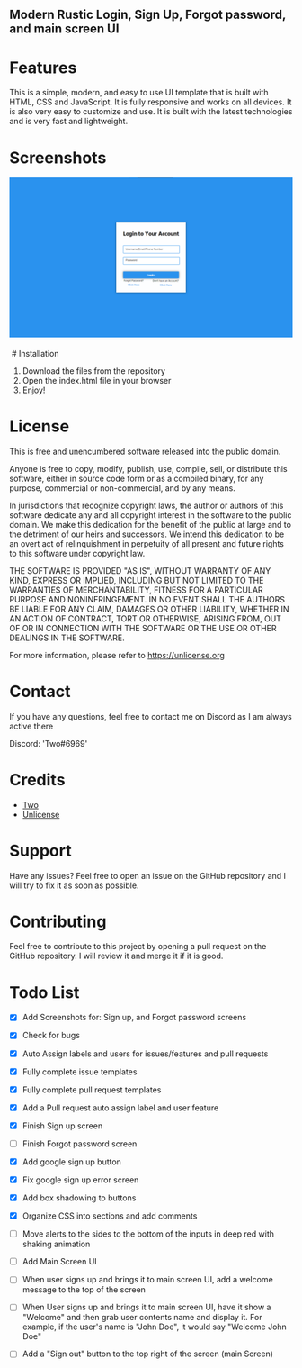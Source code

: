 ## Modern Rustic Login, Sign Up, Forgot password, and main screen UI

# Features

This is a simple, modern, and easy to use UI template that is built with HTML, CSS and JavaScript. It is fully responsive and works on all devices. It is also very easy to customize and use. It is built with the latest technologies and is very fast and lightweight. 

# Screenshots
<img src="imgs/login.png" alt="">
<br>
<img src="forgotpassword.png" alt="">
<br>
<img src="signup.png" alt="">
# Installation

1. Download the files from the repository
2. Open the index.html file in your browser
3. Enjoy!

# License

This is free and unencumbered software released into the public domain.

Anyone is free to copy, modify, publish, use, compile, sell, or
distribute this software, either in source code form or as a compiled
binary, for any purpose, commercial or non-commercial, and by any
means.

In jurisdictions that recognize copyright laws, the author or authors
of this software dedicate any and all copyright interest in the
software to the public domain. We make this dedication for the benefit
of the public at large and to the detriment of our heirs and
successors. We intend this dedication to be an overt act of
relinquishment in perpetuity of all present and future rights to this
software under copyright law.

THE SOFTWARE IS PROVIDED "AS IS", WITHOUT WARRANTY OF ANY KIND,
EXPRESS OR IMPLIED, INCLUDING BUT NOT LIMITED TO THE WARRANTIES OF
MERCHANTABILITY, FITNESS FOR A PARTICULAR PURPOSE AND NONINFRINGEMENT.
IN NO EVENT SHALL THE AUTHORS BE LIABLE FOR ANY CLAIM, DAMAGES OR
OTHER LIABILITY, WHETHER IN AN ACTION OF CONTRACT, TORT OR OTHERWISE,
ARISING FROM, OUT OF OR IN CONNECTION WITH THE SOFTWARE OR THE USE OR
OTHER DEALINGS IN THE SOFTWARE.

For more information, please refer to <https://unlicense.org>

# Contact

If you have any questions, feel free to contact me on Discord as I am always active there

Discord: 'Two#6969'

# Credits

- [Two](https://www.GitHub.com/twothreetwo/)
- [Unlicense](https://unlicense.org/)

# Support

Have any issues? Feel free to open an issue on the GitHub repository and I will try to fix it as soon as possible.

# Contributing

Feel free to contribute to this project by opening a pull request on the GitHub repository. I will review it and merge it if it is good.


# Todo List

- [x] Add Screenshots for: Sign up, and Forgot password screens
- [x] Check for bugs
- [x] Auto Assign labels and users for issues/features and pull requests
- [x] Fully complete issue templates
- [x] Fully complete pull request templates
- [x] Add a Pull request auto assign label and user feature
- [x] Finish Sign up screen
- [ ] Finish Forgot password screen
- [x] Add google sign up button
- [x] Fix google sign up error screen
- [x] Add box shadowing to buttons
- [x] Organize CSS into sections and add comments
- [ ] Move alerts to the sides to the bottom of the inputs in deep red with shaking animation
- [ ] Add Main Screen UI
- [ ] When user signs up and brings it to main screen UI, add a welcome message to the top of the screen
- [ ] When User signs up and brings it to main screen UI, have it show a "Welcome" and then grab user contents name and display it. For example, if the user's name is "John Doe", it would say "Welcome John Doe"
- [ ] Add a "Sign out" button to the top right of the screen (main Screen)

